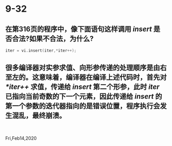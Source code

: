 # 9-32

## 在第316页的程序中，像下面语句这样调用 _insert_ 是否合法?如果不合法，为什么?

```c++
iter = vi.insert(iter,*iter++);
```

## 很多编译器对实参求值、向形参传递的处理顺序是由右至左的。这意味着，编译器在编译上述代码时，首先对 _*iter++_ 求值，传递给 _insert_ 第二个形参，此时 _iter_ 已指向当前奇数的下一个元素，因此传递给 _insert_ 的第一个参数的迭代器指向的是错误位置，程序执行会发生混乱，最终崩溃。

&nbsp;

Fri,Feb14,2020